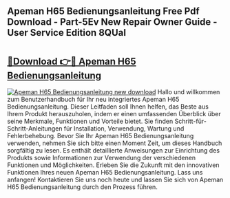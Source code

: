 ## Apeman H65 Bedienungsanleitung Free Pdf Download - Part-5Ev New Repair Owner Guide - User Service Edition 8QUaI

# <h2><a href="http://df19qwb.blite.top/?on=Apeman+H65+Bedienungsanleitung">🔗Download 👉🔴 Apeman H65 Bedienungsanleitung</a></h2>

[![Apeman H65 Bedienungsanleitung new download](https://i.imgur.com/lujVjoI.png)](http://df19qwb.blite.top/?on=Apeman+H65+Bedienungsanleitung)
Hallo und willkommen zum Benutzerhandbuch für Ihr neu integriertes Apeman H65 Bedienungsanleitung. Dieser Leitfaden soll Ihnen helfen, das Beste aus Ihrem Produkt herauszuholen, indem er einen umfassenden Überblick über seine Merkmale, Funktionen und Vorteile bietet. Sie finden Schritt-für-Schritt-Anleitungen für Installation, Verwendung, Wartung und Fehlerbehebung. Bevor Sie Ihr Apeman H65 Bedienungsanleitung verwenden, nehmen Sie sich bitte einen Moment Zeit, um dieses Handbuch sorgfältig zu lesen. Es enthält detaillierte Anweisungen zur Einrichtung des Produkts sowie Informationen zur Verwendung der verschiedenen Funktionen und Möglichkeiten. Erleben Sie die Zukunft mit den innovativen Funktionen Ihres neuen Apeman H65 Bedienungsanleitung. Lass uns anfangen! Kontaktieren Sie uns noch heute und lassen Sie sich von Apeman H65 Bedienungsanleitung durch den Prozess führen.
